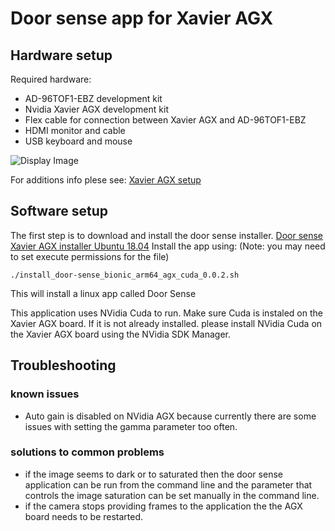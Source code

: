 # Door sense app for Xavier AGX

## Hardware setup
Required hardware:
 - AD-96TOF1-EBZ development kit
 - Nvidia Xavier AGX development kit
 - Flex cable for connection between Xavier AGX and AD-96TOF1-EBZ
 - HDMI monitor and cable
 - USB keyboard and mouse
 
 ![Display Image](https://github.com/robotics-ai/tof_process_public/blob/main/door_sense/Doc/Images/xavier-agx-ad96tof1.jpg)

For additions info plese see: 
[Xavier AGX setup](https://wiki.analog.com/resources/eval/user-guides/ad-96tof1-ebz/ug_xavier_agx)

## Software setup

The first step is to download and install the door sense installer. [Door sense Xavier AGX installer Ubuntu 18.04](https://github.com/robotics-ai/tof_process_public/blob/main/door_sense/Xavier-AGX/install_door-sense_bionic_arm64_agx_cuda_0.0.2.sh)
Install the app using: (Note: you may need to set execute permissions for the file)
```
./install_door-sense_bionic_arm64_agx_cuda_0.0.2.sh
```
This will install a linux app called Door Sense

This application uses NVidia Cuda to run. Make sure Cuda is instaled on the Xavier AGX board. If it is not already installed. please install NVidia Cuda on the Xavier AGX board using the NVidia SDK Manager.
 
## Troubleshooting
### known issues
   - Auto gain is disabled on NVidia AGX because currently there are some issues with setting the gamma parameter too often.
### solutions to common problems
   - if the image seems to dark or to saturated then the door sense application can be run from the command line and the parameter that controls the image saturation can be set manually in the command line.
   - if the camera stops providing frames to the application the the AGX board needs to be restarted.
